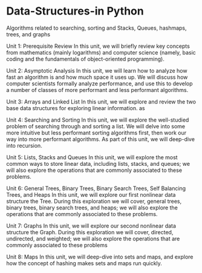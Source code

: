 # Data-Structures-in Python
Algorithms related to searching, sorting and Stacks, Queues, hashmaps, trees, and graphs

Unit 1: Prerequisite Review
In this unit, we will briefly review key concepts from mathematics (mainly logarithms) and computer science (namely, basic coding and the fundamentals of object-oriented programming).

Unit 2: Asymptotic Analysis
In this unit, we will learn how to analyze how fast an algorithm is and how much space it uses up. We will discuss how computer scientists formally analyze performance, and use this to develop a number of classes of more performant and less performant algorithms. 

Unit 3: Arrays and Linked List
In this unit, we will explore and review the two base data structures for exploring linear information. as

Unit 4: Searching and Sorting
In this unit, we will explore the well-studied problem of searching through and sorting a list. We will delve into some more intuitive but less performant sorting algorithms first, then work our way into more performant algorithms. As part of this unit, we will deep-dive into recursion. 

Unit 5: Lists, Stacks and Queues
In this unit, we will explore the most common ways to store linear data, including lists, stacks, and  queues; we will also explore the operations that are commonly associated to these problems.

Unit 6: General Trees, Binary Trees, Binary Search Trees, Self Balancing Trees, and Heaps
In this unit, we will explore our first nonlinear data structure the Tree. During this exploration we will cover, general trees, binary trees, binary search trees, and heaps; we will also explore the operations that are commonly associated to these problems.

Unit 7: Graphs
In this unit, we will explore our second nonlinear data structure the Graph. During this exploration we will cover, directed, undirected, and weighted; we will also explore the operations that are commonly associated to these problems

Unit 8: Maps
In this unit, we will deep-dive into sets and maps, and explore how the concept of hashing makes sets and maps run quickly.
